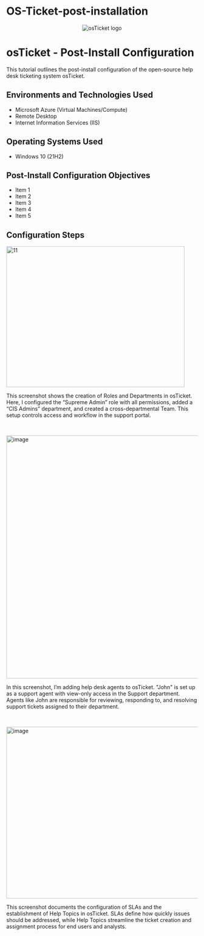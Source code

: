 # OS-Ticket-post-installation
<p align="center">
<img src="https://i.imgur.com/Clzj7Xs.png" alt="osTicket logo"/>
</p>

<h1>osTicket - Post-Install Configuration</h1>
This tutorial outlines the post-install configuration of the open-source help desk ticketing system osTicket.<br />


<h2>Environments and Technologies Used</h2>

- Microsoft Azure (Virtual Machines/Compute)
- Remote Desktop
- Internet Information Services (IIS)

<h2>Operating Systems Used </h2>

- Windows 10</b> (21H2)

<h2>Post-Install Configuration Objectives</h2>

- Item 1
- Item 2
- Item 3
- Item 4
- Item 5

<h2>Configuration Steps</h2>

<p>
<img width="469" height="371" alt="11" src="https://github.com/user-attachments/assets/149f5b67-1e8b-42ae-a782-57303ef8a382" />


</p>
<p>
This screenshot shows the creation of Roles and Departments in osTicket. Here, I configured the “Supreme Admin” role with all permissions, added a “CIS Admins” department, and created a cross-departmental Team. This setup controls access and workflow in the support portal.
</p>
<br />

<p>
<img width="626" height="640" alt="image" src="https://github.com/user-attachments/assets/009ffff7-4114-465a-a8f7-1e3cd590e2f8" />

</p>
<p>
 In this screenshot, I’m adding help desk agents to osTicket. "John" is set up as a support agent with view-only access in the Support department. Agents like John are responsible for reviewing, responding to, and resolving support tickets assigned to their department.
</p>
<br />

<p>
<img width="638" height="452" alt="image" src="https://github.com/user-attachments/assets/f3e8d74a-2d73-4dde-86f7-1a54940171dd" />

</p>
<p>
This screenshot documents the configuration of SLAs and the establishment of Help Topics in osTicket. SLAs define how quickly issues should be addressed, while Help Topics streamline the ticket creation and assignment process for end users and analysts.
</p>
<br />

